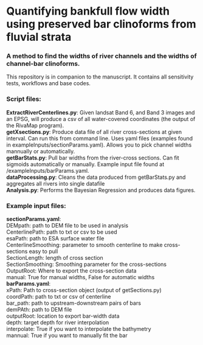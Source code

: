 # Quantifying bankfull flow width using preserved bar clinoforms from fluvial strata 
### A method to find the widths of river channels and the widths of channel-bar clinoforms.

This repository is in companion to the manuscript. It contains all sensitivity tests, workflows and base codes.

### Script files: 
**ExtractRiverCenterlines.py**: Given landsat Band 6, and Band 3 images and an EPSG, will produce a csv of all water-covered coordinates (the output of the RivaMap program).  
**getXsections.py**: Produce data file of all river cross-sections at given interval. Can run this from command line. Uses yaml files (examples found in exampleInputs/sectionParams.yaml). Allows you to pick channel widths mannually or automatically.  
**getBarStats.py**: Pull bar widths from the river-cross sections. Can fit sigmoids automatically or manually. Example input file found at /exampleInputs/barParams.yaml.  
**dataProcessing.py**: Cleans the data produced from getBarStats.py and aggregates all rivers into single datafile  
**Analysis.py**: Performs the Bayesian Regression and produces data figures.  

### Example input files:
**sectionParams.yaml**:  
    DEMpath: path to DEM file to be used in analysis  
    CenterlinePath: path to txt or csv to be used  
    esaPath: path to ESA surface water file  
    CenterlineSmoothing: parameter to smooth centerline to make cross-sections easy to pull  
    SectionLength: length of cross section  
    SectionSmoothing: Smoothing parameter for the cross-sections  
    OutputRoot: Where to export the cross-section data  
    manual: True for manual widths, False for automatic widths  
**barParams.yaml**:  
    xPath: Path to cross-section object (output of getSections.py)  
    coordPath: path to txt or csv of centerline  
    bar_path: path to upstream-downstream pairs of bars  
    demPAth: path to DEM file  
    outputRoot: location to export bar-width data  
    depth: target depth for river interpolation  
    interpolate: True if you want to interpolate the bathymetry  
    mannual: True if you want to manually fit the bar  
    
